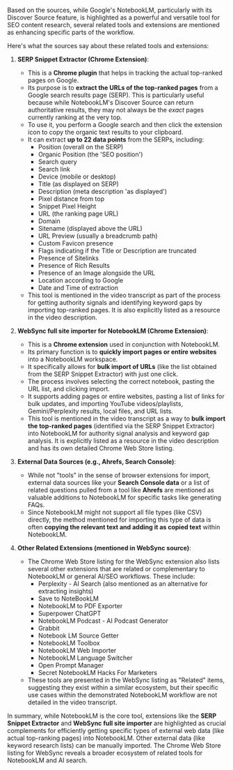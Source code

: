 Based on the sources, while Google's NotebookLM, particularly with its Discover Source feature, is highlighted as a powerful and versatile tool for SEO content research, several related tools and extensions are mentioned as enhancing specific parts of the workflow.

Here's what the sources say about these related tools and extensions:

1.  **SERP Snippet Extractor (Chrome Extension)**:
    *   This is a **Chrome plugin** that helps in tracking the actual top-ranked pages on Google.
    *   Its purpose is to **extract the URLs of the top-ranked pages** from a Google search results page (SERP). This is particularly useful because while NotebookLM's Discover Source can return authoritative results, they may not always be the *exact* pages currently ranking at the very top.
    *   To use it, you perform a Google search and then click the extension icon to copy the organic text results to your clipboard.
    *   It can extract **up to 22 data points** from the SERPs, including:
        *   Position (overall on the SERP)
        *   Organic Position (the 'SEO position')
        *   Search query
        *   Search link
        *   Device (mobile or desktop)
        *   Title (as displayed on SERP)
        *   Description (meta description 'as displayed')
        *   Pixel distance from top
        *   Snippet Pixel Height
        *   URL (the ranking page URL)
        *   Domain
        *   Sitename (displayed above the URL)
        *   URL Preview (usually a breadcrumb path)
        *   Custom Favicon presence
        *   Flags indicating if the Title or Description are truncated
        *   Presence of Sitelinks
        *   Presence of Rich Results
        *   Presence of an Image alongside the URL
        *   Location according to Google
        *   Date and Time of extraction
    *   This tool is mentioned in the video transcript as part of the process for getting authority signals and identifying keyword gaps by importing top-ranked pages. It is also explicitly listed as a resource in the video description.

2.  **WebSync full site importer for NotebookLM (Chrome Extension)**:
    *   This is a **Chrome extension** used in conjunction with NotebookLM.
    *   Its primary function is to **quickly import pages or entire websites** into a NotebookLM workspace.
    *   It specifically allows for **bulk import of URLs** (like the list obtained from the SERP Snippet Extractor) with just one click.
    *   The process involves selecting the correct notebook, pasting the URL list, and clicking import.
    *   It supports adding pages or entire websites, pasting a list of links for bulk updates, and importing YouTube videos/playlists, Gemini/Perplexity results, local files, and URL lists.
    *   This tool is mentioned in the video transcript as a way to **bulk import the top-ranked pages** (identified via the SERP Snippet Extractor) into NotebookLM for authority signal analysis and keyword gap analysis. It is explicitly listed as a resource in the video description and has its own detailed Chrome Web Store listing.

3.  **External Data Sources (e.g., Ahrefs, Search Console)**:
    *   While not "tools" in the sense of browser extensions for import, external data sources like your **Search Console data** or a list of related questions pulled from a tool like **Ahrefs** are mentioned as valuable additions to NotebookLM for specific tasks like generating FAQs.
    *   Since NotebookLM might not support all file types (like CSV) directly, the method mentioned for importing this type of data is often **copying the relevant text and adding it as copied text** within NotebookLM.

4.  **Other Related Extensions (mentioned in WebSync source)**:
    *   The Chrome Web Store listing for the WebSync extension also lists several other extensions that are related or complementary to NotebookLM or general AI/SEO workflows. These include:
        *   Perplexity - AI Search (also mentioned as an alternative for extracting insights)
        *   Save to NoteBookLM
        *   NotebookLM to PDF Exporter
        *   Superpower ChatGPT
        *   NotebookLM Podcast - AI Podcast Generator
        *   Grabbit
        *   Notebook LM Source Getter
        *   NotebookLM Toolbox
        *   NotebookLM Web Importer
        *   NotebookLM Language Switcher
        *   Open Prompt Manager
        *   Secret NotebookLM Hacks For Marketers
    *   These tools are presented in the WebSync listing as "Related" items, suggesting they exist within a similar ecosystem, but their specific use cases within the demonstrated NotebookLM workflow are not detailed in the video transcript.

In summary, while NotebookLM is the core tool, extensions like the **SERP Snippet Extractor** and **WebSync full site importer** are highlighted as crucial complements for efficiently getting specific types of external web data (like actual top-ranking pages) into NotebookLM. Other external data (like keyword research lists) can be manually imported. The Chrome Web Store listing for WebSync reveals a broader ecosystem of related tools for NotebookLM and AI search.
